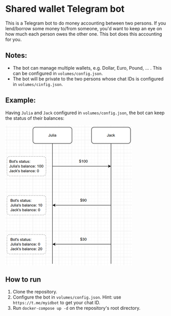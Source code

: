 # Shared wallet Telegram bot
This is a Telegram bot to do money accounting between two persons. If you lend/borrow some money to/from someone, you'd want to keep an eye on
how much each person owes the other one. This bot does this accounting for you.

## Notes:
* The bot can manage multiple wallets, e.g. Dollar, Euro, Pound, ... . This can be configured in `volumes/config.json`.
* The bot will be private to the two persons whose chat IDs is configured in `volumes/cinfig.json`.  

## Example:
Having `Julia` and `Jack` configured in `volumes/config.json`, the bot can keep the status of their balances:

![alt text](diagram.png "Diagram")

## How to run
1. Clone the repository. 
2. Configure the bot in `volumes/config.json`. Hint: use `https://t.me/myidbot` to get your chat ID.
3. Run `docker-compose up -d` on the repository's root directory.
